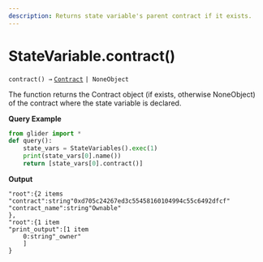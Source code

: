 ```yaml
---
description: Returns state variable's parent contract if it exists.
---
```


# StateVariable.contract()

`contract() →` [`Contract`](../contract/) `| NoneObject`

The function returns the Contract object (if exists, otherwise NoneObject) of the contract where the state variable is declared.

**Query Example**

```python
from glider import *
def query():
	state_vars = StateVariables().exec(1)
	print(state_vars[0].name())
	return [state_vars[0].contract()]
```

**Output**

```solidity
"root":{2 items
"contract":string"0xd705c24267ed3c55458160104994c55c6492dfcf"
"contract_name":string"Ownable"
},
"root":{1 item
"print_output":[1 item
    0:string"_owner"
    ]
}
```
